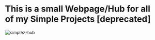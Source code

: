 # This is a small Webpage/Hub for all of my Simple Projects [deprecated]

![simplez-hub](https://user-images.githubusercontent.com/60577503/183227514-72141dec-8146-4f6f-9517-4d80813fa2f5.png)
